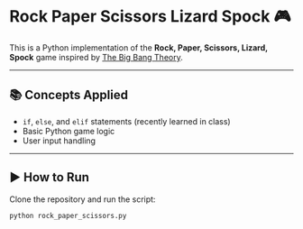 # Rock Paper Scissors Lizard Spock 🎮  

This is a Python implementation of the **Rock, Paper, Scissors, Lizard, Spock** game inspired by [The Big Bang Theory](https://youtu.be/IFurn06BDuc?si=J4rDdpsTAFthVIby).  

---

## 📚 Concepts Applied
- `if`, `else`, and `elif` statements (recently learned in class)  
- Basic Python game logic  
- User input handling  

---

## ▶️ How to Run
Clone the repository and run the script:  
```bash
python rock_paper_scissors.py


